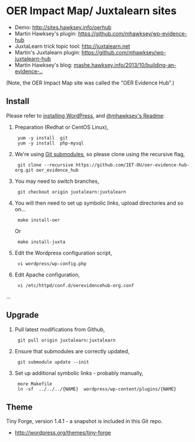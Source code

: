 # OER Impact Map/ Juxtalearn sites


* Demo:  http://sites.hawksey.info/oerhub
* Martin Hawksey's plugin: https://github.com/mhawksey/wp-evidence-hub
* JuxtaLearn trick topic tool: <http://juxtalearn.net>
* Martin's Juxtalearn plugin: <https://github.com/mhawksey/wp-juxtalearn-hub>
* Martin Hawksey's blog: [mashe.hawksey.info/2013/10/building-an-evidence-..][blog-build-plugin]

(Note, the OER Impact Map site was called the "OER Evidence Hub".)


## Install

Please refer to [installing WordPress][wp-install], and [@mhawksey's Readme][plugin-readme-jx]:

1. Preparation (Redhat or CentOS Linux),

        yum -y install  git
        yum -y install  php-mysql

2. We're using [Git submodules][submodules], so please clone using the recursive flag,

        git clone --recursive https://github.com/IET-OU/oer-evidence-hub-org.git oer_evidence_hub

3. You may need to switch branches,

        git checkout origin juxtalearn:juxtalearn

4. You will then need to set up symbolic links, upload directories and so on...

        make install-oer
   Or

        make install-juxta

5. Edit the Wordpress configuration script,

        vi wordpress/wp-config.php

6. Edit Apache configuration,

        vi /etc/httpd/conf.d/oerevidencehub-org.conf

...


## Upgrade

1. Pull latest modifications from Github,

        git pull origin juxtalearn:juxtalearn

2. Ensure that submodules are correctly updated,

        git submodule update --init

3. Set up additional symbolic links - probably manually,

        more Makefile
        ln -sf  ../../../{NAME}  wordpress/wp-content/plugins/{NAME}


## Theme

Tiny Forge, version 1.4.1 - a snapshot is included in this Git repo.

* http://wordpress.org/themes/tiny-forge



[wp-install]: http://codex.wordpress.org/Installing_WordPress
[wp-secrets]: https://api.wordpress.org/secret-key/1.1/salt/
[plugin-readme-jx]: https://github.com/mhawksey/wp-juxtalearn-hub#readme
[plugin-readme]: https://github.com/mhawksey/wp-evidence-hub#readme
[blog-build-plugin]: http://mashe.hawksey.info/2013/10/building-an-evidence-hub-plugin-for-wordpress
[submodules]: http://git-scm.com/book/en/Git-Tools-Submodules
[submodules-cheat]: http://blog.jacius.info/git-submodule-cheat-sheet/


[End]: http://example
